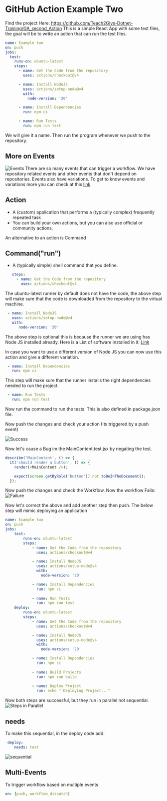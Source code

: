 # GitHub Action Example Two

Find the project Here: https://github.com/Teach2Give-Dotnet-Training/GA_second_Action
This is a simple React App with some test files, the goal will be to write an action that can run the test files.

```yaml
name: Example two
on: push
jobs:
  test:
    runs-on: ubuntu-latest
    steps:
      - name: Get the Code from the repository
        uses: actions/checkout@v4

      - name: Install NodeJS
        uses: actions/setup-node@v4
        with:
          node-version: '20'

      - name: Install Dependencies
        run: npm ci

      - name: Run Tests
        run: npm run test
```

We will give it a name. 
Then run the program whenever we push to the repository.

## More on Events
![Events](image_4.png)
There are so many events that can trigger a workflow. We have repository related events and other events that don't depend on repositories.
Events also have variations. 
To get to know events and variations more you can check at this [link](https://docs.github.com/en/actions/writing-workflows/choosing-when-your-workflow-runs/events-that-trigger-workflows)


## Action
- A (custom) application that performs a (typically complex) frequently repeated task
- You can build your own actions, but you can also use official or community actions.

An alternative to an action is Command
## Command("run")
- A (typically simple) shell command that you define.
```yaml
   steps:
     - name: Get the Code from the repository
       uses: actions/checkout@v4
```
The ubuntu-latest runner by default does not have the code, the above step will make sure that 
the code is downloaded from the repository to the virtual machine.

```yaml
 - name: Install NodeJS
   uses: actions/setup-node@v4
   with:
      node-version: '20'
```

The above step is optional this is because the runner we are using has Node JS installed already.
Here is a List of software installed in it: [Link](https://github.com/actions/runner-images/blob/main/images/ubuntu/Ubuntu2204-Readme.md)

In case you want to use a different version of Node JS you can now use this action and give a different variation.

```yaml
 - name: Install Dependencies
   run: npm ci
```

This step will make sure that the runner installs the right dependencies needed to run the project.

```yaml
 - name: Run Tests
   run: npm run test
```

Now run the command to run the tests. This is also defined in package.json file.

Now push the changes and check your action (Its triggered by a push event)

![Success](image_5.png)

Now let's cause a Bug im the MainContent.test.jsx by negating the test.

```Javascript
describe('MainContent', () => {
  it('should render a button', () => {
    render(<MainContent />);

    expect(screen.getByRole('button')).not.toBeInTheDocument();
  });
```
Now push the changes and check the Workflow.
Now the workflow Fails:
![Failure](image_6.png)

Now let's correct the above and add another step then push.
The below step will mimic deploying an application

```yaml
name: Example two 
on: push
jobs: 
    test:
        runs-on: ubuntu-latest
        steps:
            - name: Get the Code from the repository
              uses: actions/checkout@v4

            - name: Install NodeJS
              uses: actions/setup-node@v4
              with:
                node-version: '20'

            - name: Install Dependencies
              run: npm ci
              
            - name: Run Tests
              run: npm run test
    deploy:
        runs-on: ubuntu-latest
        steps:
            - name: Get the Code from the repository
              uses: actions/checkout@v4

            - name: Install NodeJS
              uses: actions/setup-node@v4
              with:
                node-version: '20'

            - name: Install Dependencies
              run: npm ci
              
            - name: Build Projects
              run: npm run build
            
            - name: Deploy Project
              run: echo " Deploying Project..."

```

Now both steps are successful, but they run in parallel not sequential.
![Steps in Parallel](image_7.png)
## needs
To make this sequential, in the deploy code add:
```yaml
 deploy:
    needs: test
```
![sequential](image_8.png)

## Multi-Events
To trigger workflow based on multiple events 

```yaml
on: [push, workflow_dispatch]
```